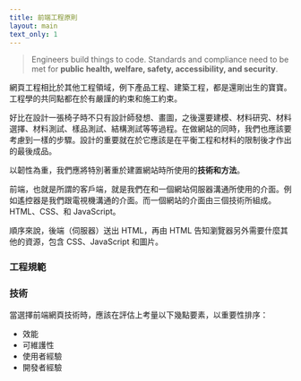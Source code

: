 ```yaml
---
title: 前端工程原則
layout: main
text_only: 1
---
```


> Engineers build things to code.
> Standards and compliance need to be met for **public health, welfare, safety, accessibility, and security**.

網頁工程相比於其他工程領域，例下產品工程、建築工程，都是還剛出生的寶寶。工程學的共同點都在於有嚴謹的約束和施工約束。

好比在設計一張椅子時不只有設計師發想、畫圖，之後還要建模、材料研究、材料選擇、材料測試、樣品測試、結構測試等等過程。在做網站的同時，我們也應該要考慮到一樣的步驟。設計的重要就在於它應該是在平衡工程和材料的限制後才作出的最後成品。

以韌性為重，我們應將特別著重於建置網站時所使用的**技術和方法**。

前端，也就是所謂的客戶端，就是我們在和一個網站伺服器溝通所使用的介面。例如遙控器是我們跟電視機溝通的介面。而一個網站的介面由三個技術所組成。HTML、CSS、和 JavaScript。

順序來說，後端（伺服器）送出 HTML，再由 HTML 告知瀏覽器另外需要什麼其他的資源，包含 CSS、JavaScript 和圖片。

### 工程規範

### 技術

當選擇前端網頁技術時，應該在評估上考量以下幾點要素，以重要性排序：

- 效能
- 可維護性
- 使用者經驗
- 開發者經驗
